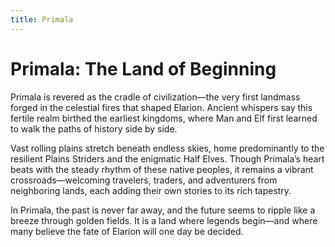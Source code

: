 ```yaml
---
title: Primala
---
```


# Primala: The Land of Beginning

Primala is revered as the cradle of civilization—the very first landmass forged in the celestial fires that shaped Elarion. Ancient whispers say this fertile realm birthed the earliest kingdoms, where Man and Elf first learned to walk the paths of history side by side.

Vast rolling plains stretch beneath endless skies, home predominantly to the resilient Plains Striders and the enigmatic Half Elves. Though Primala’s heart beats with the steady rhythm of these native peoples, it remains a vibrant crossroads—welcoming travelers, traders, and adventurers from neighboring lands, each adding their own stories to its rich tapestry.

In Primala, the past is never far away, and the future seems to ripple like a breeze through golden fields. It is a land where legends begin—and where many believe the fate of Elarion will one day be decided.